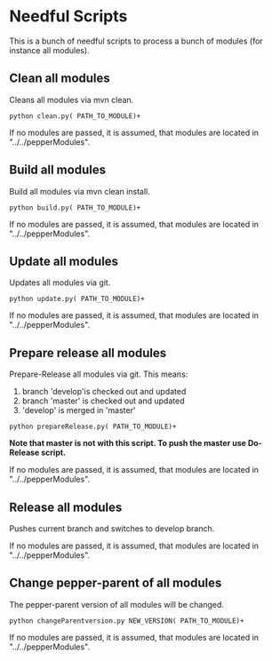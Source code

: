 # Needful Scripts
This is a bunch of needful scripts to process a bunch of modules (for instance all modules). 

## Clean all modules

Cleans all modules via mvn clean.
```
python clean.py( PATH_TO_MODULE)+
```
If no modules are passed, it is assumed, that modules are located in "../../pepperModules".

## Build all modules

Build all modules via mvn clean install.
```
python build.py( PATH_TO_MODULE)+
```
If no modules are passed, it is assumed, that modules are located in "../../pepperModules".


## Update all modules

Updates all modules via git.

```
python update.py( PATH_TO_MODULE)+
``` 
If no modules are passed, it is assumed, that modules are located in "../../pepperModules".

## Prepare release all modules

Prepare-Release all modules via git. This means:

1. branch 'develop'is checked out and updated
1. branch 'master' is checked out and updated
1. 'develop' is merged in 'master' 

```
python prepareRelease.py( PATH_TO_MODULE)+
``` 

**Note that master is not with this script. To push the master use Do-Release script.**

If no modules are passed, it is assumed, that modules are located in "../../pepperModules".

## Release all modules

Pushes current branch and switches to develop branch.

If no modules are passed, it is assumed, that modules are located in "../../pepperModules".

## Change pepper-parent of all modules

The pepper-parent version of all modules will be changed.

```
python changeParentversion.py NEW_VERSION( PATH_TO_MODULE)+
``` 
If no modules are passed, it is assumed, that modules are located in "../../pepperModules".
